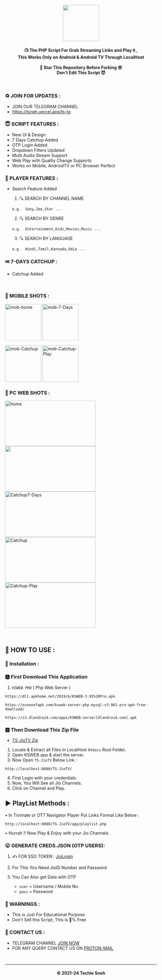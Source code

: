 <p align='center'><img src="https://i.ibb.co/BcjC6R8/jiotv.png" width="120"></p>

<!--
* Copyright 2021-24 SnehTV, Inc.
* Licensed under MIT (https://github.com/mitthu786/TS-JioTV/blob/main/LICENSE)
* Created By : TechieSneh
-->

<h4 align='center'>📺 The PHP Script For Grab Streaming Links and Play it ,</br> This Works Only on Android & Android TV
Through LocalHost </br></br>🌟 Star This Repository Before Forking 😎</br>Don't Edit This Script
😈</h4>
</br>

<h3>♻️ JOIN FOR UPDATES :</h3>

- JOIN OUR TELEGRAM CHANNEL
- https://tsneh.vercel.app/ts-tg

<h3>😇 SCRIPT FEATURES :</h3>

- New UI & Design
- 7 Days Catchup Added
- OTP Login Added
- Dropdown Filters Updated
- Multi Audio Stream Support
- Web Play with Quality Change Supports
- Works on Mobile, AndroidTV or PC Browser Perfect

<h3>💖 PLAYER FEATURES :</h3>

- Search Feature Added</br>

  1. 🔍 SEARCH BY CHANNEL NAME

  ```
  e.g.  Sony,Zee,Star ...
  ```

  2. 🔍 SEARCH BY GENRE

  ```
  e.g.  Entertainment,Kids,Movies,Music ...
  ```

  3. 🔍 SEARCH BY LANGUAGE

  ```
  e.g.  Hindi,Tamil,Kannada,Odia ...
  ```

<h3>⏯️ 7-DAYS CATCHUP :</h3>

- Catchup Added</br>

</br>
<h3>📸 MOBILE SHOTS : </h3>
<p align="left">
  <img src="https://i.ibb.co/9hGqtLD/mob-home.png" alt="mob-home" width="120">
  <img src="https://i.ibb.co/D9gWPB1/mob-7-Days.png" alt="mob-7-Days" width="120">
</p>

<p align="left">
  <img src="https://i.ibb.co/p0Qk4HZ/mob-Catchup.png" alt="mob-Catchup" width="120">
  <img src="https://i.ibb.co/Y2xXwdF/mob-Catchup-Play.png" alt="mob-Catchup-Play" width="120">
</p>

<h3>📸 PC WEB SHOTS : </h3>

<img src="https://i.ibb.co/RNSj9t2/home.png" alt="home" width="300" height="150"></br>
<img src="https://i.ibb.co/xYJNzw3/play.png" width="300" height="150"></br>
<img src="https://i.ibb.co/F66ckTm/Catchup7-Days.png" alt="Catchup7-Days" width="300" height="150"></br>
<img src="https://i.ibb.co/PTbsgys/Catchup.png" alt="Catchup" width="300" height="150"></br>
<img src="https://i.ibb.co/tbzzwrq/Catchup-Play.png" alt="Catchup-Play" width="300" height="150"></br>

</br>

<h2>🍁 HOW TO USE : </h2>

### 🔐 Installation :

### 🅰️ First Download This Application

1. `KSWEB PRO` ( Php Web Server )

```
https://dl1.apkhome.net/2019/6/KSWEB-3.93%20Pro.apk
```

```
https://oceanofapk.com/ksweb-server-php-mysql-v3-961-pro-apk-free-download/
```

```
https://s3.dlandroid.com/apps/KSWEB-server[dlandroid.com].apk
```

### 🅱️ Then Download This Zip File

- [TS-JioTV Zip](https://tsnehcors.mitthu.workers.dev/?https://github.com/mitthu786/TS-JioTV/blob/main/TS-JioTV.zip?raw=true) </br>

1. Locate & Extract all Files in LocalHost `Htdocs` Root Folder. </br>
2. Open KSWEB app & start the server. </br>
3. Now Open `TS-JioTV` Below Link :

```
http://localhost:8080/TS-JioTV/
```

4. First Login with your credentials.
5. Now, You Will See all Jio Channels. </br>
6. Click on Channel and Play. </br>

## ▶️ PlayList Methods :

• In Tivimate or OTT Navigator Player Put Links Format Like Below :</br>

```
http://localhost:8080/TS-JioTV/app/playlist.php
```

• Hurrah !! Now Play & Enjoy with your Jio Channels .

<!--
* Copyright 2021-24 SnehTV, Inc.
* Licensed under MIT (https://github.com/mitthu786/TS-JioTV/blob/main/LICENSE)
* Created By : TechieSneh
-->

### 😛 GENERATE CREDS.JSON (OTP USERS):

1. ✍️ FOR SSO TOKEN : [JioLogin](http://jiologin.unaux.com)
2. For This You Need JioID Number and Password
3. You Can Also get Data with OTP

   - `user` = Username / Mobile No.
   - `pass` = Password

<h3>🚸 WARNINGS :</h3>

- This is Just For Educational Purpose
- Don't Sell this Script, This is 💯% Free

<h3>🤗 CONTACT US : </h3>

- TELEGRAM CHANNEL [JOIN NOW](https://tsneh.vercel.app/ts-tg)
- FOR ANY QUERY CONTACT US ON [PROTON-MAIL](mailto:techiesneh@protonmail.com)

</br>

---

<h4 align='center'>© 2021-24 Techie Sneh</h4>

<!-- DO NOT REMOVE THIS CREDIT -->
<!-- © 2021-24 TechieSneh -->
